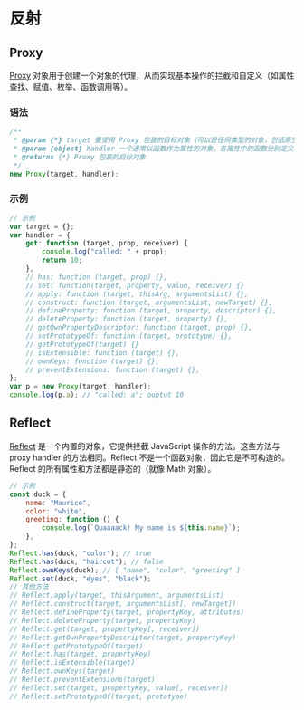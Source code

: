 # 反射

## Proxy

[#Proxy]: https://developer.mozilla.org/zh-CN/docs/Web/JavaScript/Reference/Global_Objects/Proxy

[Proxy][#Proxy] 对象用于创建一个对象的代理，从而实现基本操作的拦截和自定义（如属性查找、赋值、枚举、函数调用等）。

### 语法

```js
/**
 * @param {*} target 要使用 Proxy 包装的目标对象（可以是任何类型的对象，包括原生数组，函数，甚至另一个代理）。
 * @param {object} handler 一个通常以函数作为属性的对象，各属性中的函数分别定义了在执行各种操作时代理 p 的行为。
 * @returns {*} Proxy 包装的目标对象
 */
new Proxy(target, handler);
```

### 示例

```js
// 示例
var target = {};
var handler = {
    get: function (target, prop, receiver) {
        console.log("called: " + prop);
        return 10;
    },
    // has: function (target, prop) {},
    // set: function(target, property, value, receiver) {}
    // apply: function (target, thisArg, argumentsList) {},
    // construct: function (target, argumentsList, newTarget) {},
    // defineProperty: function (target, property, descriptor) {},
    // deleteProperty: function (target, property) {},
    // getOwnPropertyDescriptor: function (target, prop) {},
    // setPrototypeOf: function (target, prototype) {},
    // getPrototypeOf(target) {}
    // isExtensible: function (target) {},
    // ownKeys: function (target) {},
    // preventExtensions: function (target) {},
};
var p = new Proxy(target, handler);
console.log(p.a); // "called: a"; ouptut 10
```

## Reflect

[#Reflect]: https://developer.mozilla.org/zh-CN/docs/Web/JavaScript/Reference/Global_Objects/Reflect

[Reflect][#Reflect] 是一个内置的对象，它提供拦截 JavaScript 操作的方法。这些方法与 proxy handler 的方法相同。Reflect 不是一个函数对象，因此它是不可构造的。Reflect 的所有属性和方法都是静态的（就像 Math 对象）。

```js
// 示例
const duck = {
    name: "Maurice",
    color: "white",
    greeting: function () {
        console.log(`Quaaaack! My name is ${this.name}`);
    },
};
Reflect.has(duck, "color"); // true
Reflect.has(duck, "haircut"); // false
Reflect.ownKeys(duck); // [ "name", "color", "greeting" ]
Reflect.set(duck, "eyes", "black");
// 其他方法
// Reflect.apply(target, thisArgument, argumentsList)
// Reflect.construct(target, argumentsList[, newTarget])
// Reflect.defineProperty(target, propertyKey, attributes)
// Reflect.deleteProperty(target, propertyKey)
// Reflect.get(target, propertyKey[, receiver])
// Reflect.getOwnPropertyDescriptor(target, propertyKey)
// Reflect.getPrototypeOf(target)
// Reflect.has(target, propertyKey)
// Reflect.isExtensible(target)
// Reflect.ownKeys(target)
// Reflect.preventExtensions(target)
// Reflect.set(target, propertyKey, value[, receiver])
// Reflect.setPrototypeOf(target, prototype)
```
